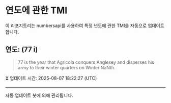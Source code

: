 
# 연도에 관한 TMI

이 리포지토리는 numbersapi를 사용하여 특정 년도에 관한 TMI를 자동으로 업데이트합니다.

## 연도: (77 i)
> 77 is the year that Agricola conquers Anglesey and disperses his army to their winter quarters on Winter NaNth.

⏳ 업데이트 시간: 2025-08-07 18:22:27 (UTC)

---
자동 업데이트 봇에 의해 관리됩니다.
